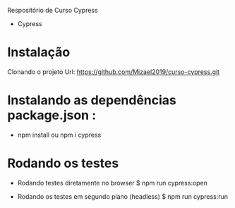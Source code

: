 Respositório de Curso Cypress

* Cypress

# Instalação
Clonando o projeto
Url: https://github.com/Mizael2019/curso-cypress.git

# Instalando as dependências package.json :
* npm install ou npm i cypress

# Rodando os testes

- Rodando testes diretamente no browser
$ npm run cypress:open

- Rodando os testes em segundo plano (headless)
$ npm run cypress:run